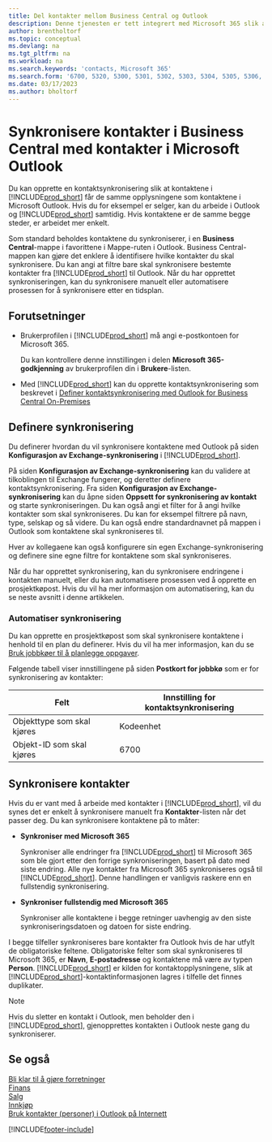 ```yaml
---
title: Del kontakter mellom Business Central og Outlook
description: Denne tjenesten er tett integrert med Microsoft 365 slik at du kan dele kontakter mellom Outlook og Business Central.
author: brentholtorf
ms.topic: conceptual
ms.devlang: na
ms.tgt_pltfrm: na
ms.workload: na
ms.search.keywords: 'contacts, Microsoft 365'
ms.search.form: '6700, 5320, 5300, 5301, 5302, 5303, 5304, 5305, 5306, 5307, 5308, 5309, 5310, 5311'
ms.date: 03/17/2023
ms.author: bholtorf
---
```

# <a name="synchronize-contacts-in-business-central-with-contacts-in-microsoft-outlook"></a><a name="synchronize-contacts-in-business-central-with-contacts-in-microsoft-outlook"></a>Synkronisere kontakter i Business Central med kontakter i Microsoft Outlook

Du kan opprette en kontaktsynkronisering slik at kontaktene i [!INCLUDE[prod_short](includes/prod_short.md)] får de samme opplysningene som kontaktene i Microsoft Outlook. Hvis du for eksempel er selger, kan du arbeide i Outlook og [!INCLUDE[prod_short](includes/prod_short.md)] samtidig. Hvis kontaktene er de samme begge steder, er arbeidet mer enkelt.  

Som standard beholdes kontaktene du synkroniserer, i en **Business Central**-mappe i favorittene i Mappe-ruten i Outlook. Business Central-mappen kan gjøre det enklere å identifisere hvilke kontakter du skal synkronisere. Du kan angi at filtre bare skal synkronisere bestemte kontakter fra [!INCLUDE[prod_short](includes/prod_short.md)] til Outlook. Når du har opprettet synkroniseringen, kan du synkronisere manuelt eller automatisere prosessen for å synkronisere etter en tidsplan.  

## <a name="prerequisites"></a><a name="prerequisites"></a>Forutsetninger

- Brukerprofilen i [!INCLUDE[prod_short](includes/prod_short.md)] må angi e-postkontoen for Microsoft 365.

  Du kan kontrollere denne innstillingen i delen **Microsoft 365-godkjenning** av brukerprofilen din i **Brukere**-listen.
- Med [!INCLUDE[prod_short](includes/prod_short.md)] kan du opprette kontaktsynkronisering som beskrevet i [Definer kontaktsynkronisering med Outlook for Business Central On-Premises](admin-contact-sync-setup-onprem.md)

## <a name="set-up-synchronization"></a><a name="set-up-synchronization"></a>Definere synkronisering

Du definerer hvordan du vil synkronisere kontaktene med Outlook på siden **Konfigurasjon av Exchange-synkronisering** i [!INCLUDE[prod_short](includes/prod_short.md)]. 

På siden **Konfigurasjon av Exchange-synkronisering** kan du validere at tilkoblingen til Exchange fungerer, og deretter definere kontaktsynkronisering. Fra siden **Konfigurasjon av Exchange-synkronisering** kan du åpne siden **Oppsett for synkronisering av kontakt** og starte synkroniseringen. Du kan også angi et filter for å angi hvilke kontakter som skal synkroniseres. Du kan for eksempel filtrere på navn, type, selskap og så videre. Du kan også endre standardnavnet på mappen i Outlook som kontaktene skal synkroniseres til.  

Hver av kollegaene kan også konfigurere sin egen Exchange-synkronisering og definere sine egne filtre for kontaktene som skal synkroniseres.  

Når du har opprettet synkronisering, kan du synkronisere endringene i kontakten manuelt, eller du kan automatisere prosessen ved å opprette en prosjektkøpost. Hvis du vil ha mer informasjon om automatisering, kan du se neste avsnitt i denne artikkelen.

### <a name="automate-synchronization"></a><a name="automate-synchronization"></a>Automatiser synkronisering

Du kan opprette en prosjektkøpost som skal synkronisere kontaktene i henhold til en plan du definerer. Hvis du vil ha mer informasjon, kan du se [Bruk jobbkøer til å planlegge oppgaver](admin-job-queues-schedule-tasks.md). 

Følgende tabell viser innstillingene på siden **Postkort for jobbkø** som er for synkronisering av kontakter:

|Felt|Innstilling for kontaktsynkronisering|
|-----|-----|
|Objekttype som skal kjøres|Kodeenhet|
|Objekt-ID som skal kjøres|6700|

## <a name="synchronize-contacts"></a><a name="synchronize-contacts"></a>Synkronisere kontakter

Hvis du er vant med å arbeide med kontakter i [!INCLUDE[prod_short](includes/prod_short.md)], vil du synes det er enkelt å synkronisere manuelt fra **Kontakter**-listen når det passer deg. Du kan synkronisere kontaktene på to måter:

* **Synkroniser med Microsoft 365**

  Synkroniser alle endringer fra [!INCLUDE[prod_short](includes/prod_short.md)] til Microsoft 365 som ble gjort etter den forrige synkroniseringen, basert på dato med siste endring. Alle nye kontakter fra Microsoft 365 synkroniseres også til [!INCLUDE[prod_short](includes/prod_short.md)]. Denne handlingen er vanligvis raskere enn en fullstendig synkronisering. 

* **Synkroniser fullstendig med Microsoft 365**

  Synkroniser alle kontaktene i begge retninger uavhengig av den siste synkroniseringsdatoen og datoen for siste endring.  

I begge tilfeller synkroniseres bare kontakter fra Outlook hvis de har utfylt de obligatoriske feltene. Obligatoriske felter som skal synkroniseres til Microsoft 365, er **Navn**, **E-postadresse** og kontaktene må være av typen **Person**. [!INCLUDE[prod_short](includes/prod_short.md)] er kilden for kontaktopplysningene, slik at [!INCLUDE[prod_short](includes/prod_short.md)]-kontaktinformasjonen lagres i tilfelle det finnes duplikater.  

> [!NOTE]
> Hvis du sletter en kontakt i Outlook, men beholder den i [!INCLUDE[prod_short](includes/prod_short.md)], gjenopprettes kontakten i Outlook neste gang du synkroniserer. 

## <a name="see-also"></a><a name="see-also"></a>Se også

[Bli klar til å gjøre forretninger](ui-get-ready-business.md)  
[Finans](finance.md)  
[Salg](sales-manage-sales.md)  
[Innkjøp](purchasing-manage-purchasing.md)  
[Bruk kontakter (personer) i Outlook på Internett](https://support.office.com/article/Using-contacts-People-in-Outlook-on-the-web-1e3438c7-26b2-420c-87de-3cea9d31b5cb?appver=OWB150)  


[!INCLUDE[footer-include](includes/footer-banner.md)]
